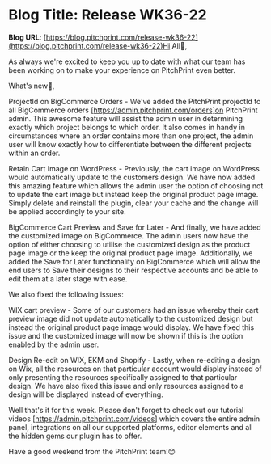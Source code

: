 # **Blog Title**: Release WK36-22

**Blog URL**: [https://blog.pitchprint.com/release-wk36-22](https://blog.pitchprint.com/release-wk36-22)Hi All👋,

As always we're excited to keep you up to date with what our team has been working on to make your experience on PitchPrint even better.

What's new🚀,

ProjectId on BigCommerce Orders - We've added the PitchPrint projectId to all BigCommerce orders [https://admin.pitchprint.com/orders]on
PitchPrint admin. This awesome feature will assist the admin user in determining exactly which project belongs to which order. It also comes
in handy in circumstances where an order contains more than one project, the admin user will know exactly how to differentiate between the
different projects within an order.

Retain Cart Image on WordPress - Previously, the cart image on WordPress would automatically update to the customers design. We have now
added this amazing feature which allows the admin user the option of choosing not to update the cart image but instead keep the original
product page image. Simply delete and reinstall the plugin, clear your cache and the change will be applied accordingly to your site.

BigCommerce Cart Preview and Save for Later - And finally, we have added the customized image on BigCommerce. The admin users now have the
option of either choosing to utilise the customized design as the product page image or the keep the original product page image.
Additionally, we added the Save for Later functionality on BigCommerce which will allow the end users to Save their designs to their
respective accounts and be able to edit them at a later stage with ease.

We also fixed the following issues:

WIX cart preview - Some of our customers had an issue whereby their cart preview image did not update automatically to the customized design
but instead the original product page image would display. We have fixed this issue and the customized image will now be shown if this is
the option enabled by the admin user.

Design Re-edit on WIX, EKM and Shopify - Lastly, when re-editing a design on Wix, all the resources on that particular account would display
instead of only presenting the resources specifically assigned to that particular design. We have also fixed this issue and only resources
assigned to a design will be displayed instead of everything.

Well that's it for this week. Please don't forget to check out our tutorial videos [https://admin.pitchprint.com/videos] which covers the
entire admin panel, integrations on all our supported platforms, editor elements and all the hidden gems our plugin has to offer.

Have a good weekend from the PitchPrint team!😊

